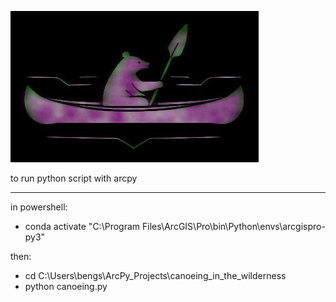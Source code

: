 ![Bear paddling a canoe](.\images\ComfyUI_05997_jgrr.jpg)


to run python script with arcpy

---

in powershell:
- conda activate "C:\Program Files\ArcGIS\Pro\bin\Python\envs\arcgispro-py3"

then:
- cd C:\Users\bengs\ArcPy_Projects\canoeing_in_the_wilderness
- python canoeing.py

